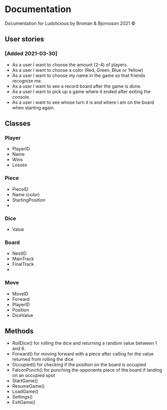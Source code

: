# Documentation
Documentation for Ludolicious by Broman & Bjornsson 2021 ©

## User stories

### [Added 2021-03-30]
* As a user I want to choose the amount (2-4) of players.
* As a user I want to choose a color (Red, Green, Blue or Yellow)
* As a user I want to choose my name in the game so that friends recognize me.
* As a user I want to see a record board after the game is done.
* As a user I want to pick up a game where it ended after exiting the console.
* As a user i want to see whose turn it is and where i am on the board when starting again.



## Classes

### Player
* PlayerID
* Name
* Wins
* Losses

### Piece
* PieceID
* Name (color)
* StartingPosition
*

### Dice
* Value

### Board
* NestID
* MainTrack
* FinalTrack
*

### Move
* MoveID
* Forward
* PlayerID
* Position
* DiceValue


## Methods
* RollDice() for rolling the dice and returning a random value between 1 and 6.
* Forward() for moving forward with a piece after calling for the value returned from rolling the dice
* Occupied() for checking if the position on the board is occupied
* FalconPunch() for punching the opponents piece of the board if landing on an occupied spot
* StartGame()
* ResumeGame()
* LoadGame()
* Settings()
* ExitGame()
